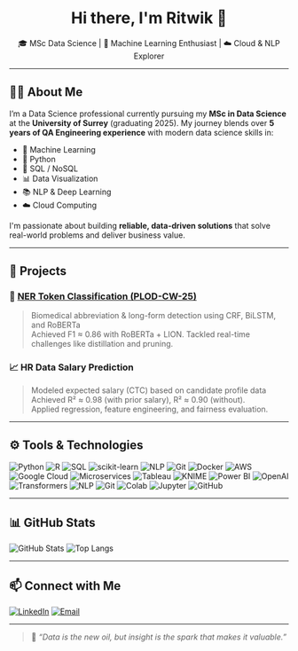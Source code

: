 <h1 align="center">Hi there, I'm Ritwik 👋</h1>
<p align="center">
  🎓 MSc Data Science | 🧠 Machine Learning Enthusiast | ☁️ Cloud & NLP Explorer  
</p>

---

## 👨‍💻 About Me

I’m a Data Science professional currently pursuing my **MSc in Data Science** at the **University of Surrey** (graduating 2025). My journey blends over **5 years of QA Engineering experience** with modern data science skills in:

- 🧠 Machine Learning
- 🐍 Python
- 🧮 SQL / NoSQL
- 📊 Data Visualization
- 📚 NLP & Deep Learning
- ☁️ Cloud Computing

I'm passionate about building **reliable, data-driven solutions** that solve real-world problems and deliver business value.

---

## 🚀 Projects

### 🧬 [NER Token Classification (PLOD-CW-25)](https://github.com/rm22-dot/NER-Token-Classification)
> Biomedical abbreviation & long-form detection using CRF, BiLSTM, and RoBERTa  
Achieved F1 ≈ 0.86 with RoBERTa + LION. Tackled real-time challenges like distillation and pruning.

### 📈 HR Data Salary Prediction
> Modeled expected salary (CTC) based on candidate profile data  
Achieved R² ≈ 0.98 (with prior salary), R² ≈ 0.90 (without).  
Applied regression, feature engineering, and fairness evaluation.

---
## ⚙️ Tools & Technologies

![Python](https://img.shields.io/badge/Python-3670A0?style=for-the-badge&logo=python&logoColor=white)
![R](https://img.shields.io/badge/R-276DC3?style=for-the-badge&logo=r&logoColor=white)
![SQL](https://img.shields.io/badge/SQL-003B57?style=for-the-badge&logo=mysql&logoColor=white)
![scikit-learn](https://img.shields.io/badge/scikit--learn-F7931E?style=for-the-badge&logo=scikit-learn&logoColor=white)
![NLP](https://img.shields.io/badge/NLP-B770FF?style=for-the-badge)
![Git](https://img.shields.io/badge/Git-F05032?style=for-the-badge&logo=git&logoColor=white)
![Docker](https://img.shields.io/badge/Docker-2496ED?style=for-the-badge&logo=docker&logoColor=white)
![AWS](https://img.shields.io/badge/AWS-FF9900?style=for-the-badge&logo=amazonaws&logoColor=white)
![Google Cloud](https://img.shields.io/badge/Google_Cloud-4285F4?style=for-the-badge&logo=googlecloud&logoColor=white)
![Microservices](https://img.shields.io/badge/Microservices-6DB33F?style=for-the-badge)
![Tableau](https://img.shields.io/badge/Tableau-E97627?style=for-the-badge&logo=tableau&logoColor=white)
![KNIME](https://img.shields.io/badge/KNIME-FEC700?style=for-the-badge&logo=KNIME&logoColor=black)
![Power BI](https://img.shields.io/badge/PowerBI-F2C811?style=for-the-badge&logo=powerbi&logoColor=black)
![OpenAI](https://img.shields.io/badge/OpenAI-412991?style=for-the-badge&logo=openai&logoColor=white)
![Transformers](https://img.shields.io/badge/Transformers-ffcc00?style=for-the-badge&logo=HuggingFace&logoColor=black)
![NLP](https://img.shields.io/badge/NLP-B770FF?style=for-the-badge)
![Git](https://img.shields.io/badge/Git-F05032?style=for-the-badge&logo=git&logoColor=white)
![Colab](https://img.shields.io/badge/Google_Colab-F9AB00?style=for-the-badge&logo=googlecolab&logoColor=black)
![Jupyter](https://img.shields.io/badge/Jupyter-F37626?style=for-the-badge&logo=Jupyter&logoColor=white)
![GitHub](https://img.shields.io/badge/GitHub-181717?style=for-the-badge&logo=github&logoColor=white)


---

## 📊 GitHub Stats

![GitHub Stats](https://github-readme-stats.vercel.app/api?username=ritwik4m&show_icons=true)
![Top Langs](https://github-readme-stats.vercel.app/api/top-langs/?username=ritwik4m&layout=compact)

---

## 📫 Connect with Me

[![LinkedIn](https://img.shields.io/badge/LinkedIn-blue?style=flat&logo=linkedin)](https://www.linkedin.com/in/ritwikm4)
[![Email](https://img.shields.io/badge/Email-D14836?style=flat&logo=gmail&logoColor=white)](mailto:mritwik11@email.com)

---

> 🧠 *“Data is the new oil, but insight is the spark that makes it valuable.”*
